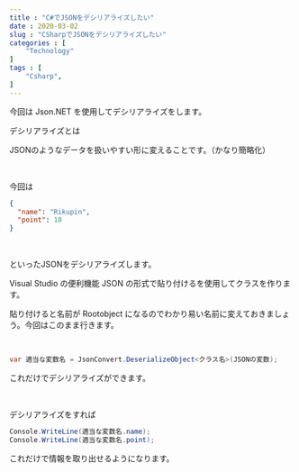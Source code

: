 ```yaml
---
title : "C#でJSONをデシリアライズしたい"
date : 2020-03-02
slug : "CSharpでJSONをデシリアライズしたい"
categories : [
    "Technology"
]
tags : [
    "Csharp",
]
---
```


今回は Json.NET を使用してデシリアライズをします。

デシリアライズとは

JSONのようなデータを扱いやすい形に変えることです。（かなり簡略化）

 

今回は
```json
{
  "name": "Rikupin",
  "point": 18
}
```

 

といったJSONをデシリアライズします。

Visual Studio の便利機能 JSON の形式で貼り付けるを使用してクラスを作ります。

貼り付けると名前が Rootobject になるのでわかり易い名前に変えておきましょう。今回はこのまま行きます。

 
```cs
var 適当な変数名 = JsonConvert.DeserializeObject<クラス名>(JSONの変数);
```

これだけでデシリアライズができます。

 

デシリアライズをすれば

```cs
Console.WriteLine(適当な変数名.name);
Console.WriteLine(適当な変数名.point);
```

これだけで情報を取り出せるようになります。
